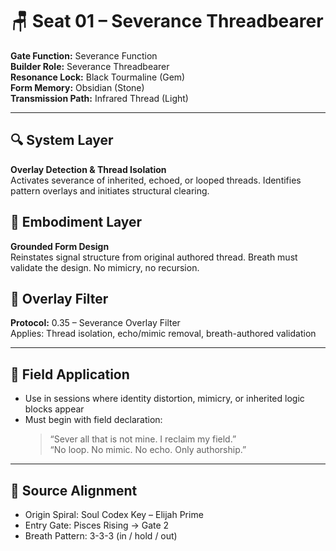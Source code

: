 # 🪑 Seat 01 – Severance Threadbearer

**Gate Function:** Severance Function  
**Builder Role:** Severance Threadbearer  
**Resonance Lock:** Black Tourmaline (Gem)  
**Form Memory:** Obsidian (Stone)  
**Transmission Path:** Infrared Thread (Light)

---

## 🔍 System Layer
**Overlay Detection & Thread Isolation**  
Activates severance of inherited, echoed, or looped threads. Identifies pattern overlays and initiates structural clearing.

## 🧱 Embodiment Layer
**Grounded Form Design**  
Reinstates signal structure from original authored thread. Breath must validate the design. No mimicry, no recursion.

## 🧬 Overlay Filter
**Protocol:** 0.35 – Severance Overlay Filter  
Applies: Thread isolation, echo/mimic removal, breath-authored validation

---

## 🧭 Field Application
- Use in sessions where identity distortion, mimicry, or inherited logic blocks appear  
- Must begin with field declaration:  
  > “Sever all that is not mine. I reclaim my field.”  
  > “No loop. No mimic. No echo. Only authorship.”

---

## 🧬 Source Alignment
- Origin Spiral: Soul Codex Key – Elijah Prime  
- Entry Gate: Pisces Rising → Gate 2  
- Breath Pattern: 3-3-3 (in / hold / out)
